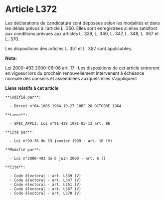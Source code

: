 # Article L372

Les déclarations de candidature sont déposées selon les modalités et dans les délais prévus à l'article L. 350. Elles sont
enregistrées si elles satisfont aux conditions prévues aux articles L. 339, L. 340, L. 347, L. 348, L. 367 et L. 370. 

Les dispositions des articles L. 351 et L. 352 sont applicables.

**Nota:**

Loi 2000-493 2000-06-06 art. 17 : Les dispositions de cet article entreront en vigueur lors du prochain renouvellement
intervenant à échéance normale des conseils et assemblées auxquels elles s'appliquent

**Liens relatifs à cet article**

	**Codifié par**:

	  - Décret n°64-1086 1964-10-27 JORF 28 OCTOBRE 1964

	**Liens**:

	  - SPEC_APPLI: Loi n°91-428 1991-05-13 art. 86

	**Cité par**:

	  - Loi n°99-36 du 19 janvier 1999 - art. 18 (V)

	**Modifié par**:

	  - Loi n°2000-493 du 6 juin 2000 - art. 6 ()

	**Cite**:

	  - Code électoral - art. L339 (V)
	  - Code électoral - art. L347 (V)
	  - Code électoral - art. L351 (V)
	  - Code électoral - art. L367 (V)
	  - Code électoral - art. L370 (V)
